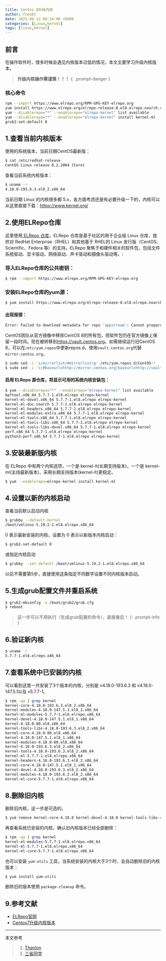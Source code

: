 ```yaml
---
title: Centos 8升级内核
author: fnoobt
date: 2021-06-12 00:34:00 +0800
categories: [Linux,kernel]
tags: [linux,kernel]
---
```


## 前言

在操作软件时，很多时候会遇见内核版本过低的情况，本文主要学习升级内核版本。

> **升级内核操作需谨慎！！！**
{: .prompt-danger }

### 核心命令

```bash
rpm --import https://www.elrepo.org/RPM-GPG-KEY-elrepo.org
yum install https://www.elrepo.org/elrepo-release-8.el8.elrepo.noarch.rpm
yum --disablerepo="*" --enablerepo="elrepo-kernel" list available
yum --disablerepo="*" --enablerepo="elrepo-kernel" install kernel-ml
grub2-set-default 0
```

## 1.查看当前内核版本

使用的系统版本，当前日期CentOS最新版：

```bash
$ cat /etc/redhat-release 
CentOS Linux release 8.2.2004 (Core)
```

查看当前系统内核版本：

```bash
$ uname -r
4.18.0-193.6.3.el8_2.x86_64
```

当前日期 Linux 的内核很多都 5.x，各方面考虑还是有必要升级一下的，内核可以从这里直接下载：<https://www.kernel.org/>

## 2.使用ELRepo仓库

这里使用[ ELRepo 仓库](http://elrepo.org/tiki/tiki-index.php)，ELRepo 仓库是基于社区的用于企业级 Linux 仓库，提供对 RedHat Enterprise（RHEL）和其他基于 RHEL的 Linux 发行版（CentOS、Scientific、Fedora 等）的支持。ELRepo 聚焦于和硬件相关的软件包，包括文件系统驱动、显卡驱动、网络驱动、声卡驱动和摄像头驱动等。:

### 导入ELRepo仓库的公共密钥：

```bash
$ rpm --import https://www.elrepo.org/RPM-GPG-KEY-elrepo.org
```

### 安装ELRepo仓库的yum源：

```bash
$ yum install https://www.elrepo.org/elrepo-release-8.el8.elrepo.noarch.rpm
```

#### 出现报错：

```bash
Error: Failed to download metadata for repo 'appstream': Cannot prepare internal mirrorlist: No URLs in mirrorlist
```

CentOS团队从官方镜像中移除CentOS 8的所有包，但软件包仍在官方镜像上保留一段时间。现在被转移到<https://vault.centos.org>。如需继续运行旧CentOS 8，可以在`/etc/yum.repos`中更新repos.d，使用`vault.centos.org`代替`mirror.centos.org`。

```bash
$ sudo sed -i 's/mirrorlist/#mirrorlist/g' /etc/yum.repos.d/CentOS-*
$ sudo sed -i 's|#baseurl=http://mirror.centos.org|baseurl=http://vault.centos.org|g' /etc/yum.repos
```

#### 启用 ELRepo 源仓库，将显示可用的系统内核安装包：

```bash
$ yum --disablerepo="*" --enablerepo="elrepo-kernel" list available
bpftool.x86_64 5.7.7-1.el8.elrepo elrepo-kernel
kernel-ml-devel.x86_64 5.7.7-1.el8.elrepo elrepo-kernel
kernel-ml-doc.noarch 5.7.7-1.el8.elrepo elrepo-kernel
kernel-ml-headers.x86_64 5.7.7-1.el8.elrepo elrepo-kernel
kernel-ml-modules-extra.x86_64 5.7.7-1.el8.elrepo elrepo-kernel
kernel-ml-tools.x86_64 5.7.7-1.el8.elrepo elrepo-kernel
kernel-ml-tools-libs.x86_64 5.7.7-1.el8.elrepo elrepo-kernel
kernel-ml-tools-libs-devel.x86_64 5.7.7-1.el8.elrepo elrepo-kernel
perf.x86_64 5.7.7-1.el8.elrepo elrepo-kernel
python3-perf.x86_64 5.7.7-1.el8.elrepo elrepo-kernel
```

## 3.安装最新版内核

在 ELRepo 中有两个内核选项，一个是 kernel-lt(长期支持版本)，一个是 kernel-ml(主线最新版本)，采用长期支持版本(kernel-lt)更稳定。

```bash
$ yum --enablerepo=elrepo-kernel install kernel-ml
```

## 4.设置以新的内核启动

查看当前默认启动内核

```bash
$ grubby --default-kernel
/boot/vmlinuz-5.19.2-1.el8.elrepo.x86_64
```

0 表示最新安装的内核，设置为 0 表示以新版本内核启动：

```bash
$ grub2-set-default 0
```

或指定内核启动

```bash
$ grubby --set-default /boot/vmlinuz-5.19.2-1.el8.elrepo.x86_64
```

以后不需要第5步，直接使用这条指定不同数字设置不同内核版本启动。

## 5.生成grub配置文件并重启系统

```bash
$ grub2-mkconfig -o /boot/grub2/grub.cfg
$ reboot
```

> 这一步可以不用执行（生成grub配置的命令），直接重启！
{: .prompt-info }

## 6.验证新内核

```bash
$ uname -r
5.7.7-1.el8.elrepo.x86_64
```

## 7.查看系统中已安装的内核

可以看到这里一共安装了3个版本的内核，分别是 v4.18.0-193.6.3 和 v4.18.0-147.5.1以及 v5.7.7-1。

```bash
$ rpm -qa | grep kernel
kernel-core-4.18.0-193.6.3.el8_2.x86_64
kernel-modules-4.18.0-147.5.1.el8_1.x86_64
kernel-ml-modules-5.7.7-1.el8.elrepo.x86_64
kernel-devel-4.18.0-147.5.1.el8_1.x86_64
kernel-4.18.0-80.el8.x86_64
kernel-tools-libs-4.18.0-193.6.3.el8_2.x86_64
kernel-core-4.18.0-80.el8.x86_64
kernel-4.18.0-147.5.1.el8_1.x86_64
kernel-modules-4.18.0-80.el8.x86_64
kernel-4.18.0-193.6.3.el8_2.x86_64
kernel-tools-4.18.0-193.6.3.el8_2.x86_64
kernel-ml-5.7.7-1.el8.elrepo.x86_64
kernel-headers-4.18.0-193.6.3.el8_2.x86_64
kernel-core-4.18.0-147.5.1.el8_1.x86_64
kernel-devel-4.18.0-193.6.3.el8_2.x86_64
kernel-modules-4.18.0-193.6.3.el8_2.x86_64
kernel-ml-core-5.7.7-1.el8.elrepo.x86_64
```

## 8.删除旧内核

删除旧内核，这一步是可选的。

```bash
$ yum remove kernel-core-4.18.0 kernel-devel-4.18.0 kernel-tools-libs-4.18.0 kernel-headers-4.18.0
```

再查看系统已安装的内核，确认旧内核版本已经全部删除：

```bash
$ rpm -qa | grep kernel
kernel-ml-modules-5.7.7-1.el8.elrepo.x86_64
kernel-ml-5.7.7-1.el8.elrepo.x86_64
kernel-ml-core-5.7.7-1.el8.elrepo.x86_64
```

也可以安装 `yum-utils` 工具，当系统安装的内核大于3个时，会自动删除旧的内核版本：

```bash
$ yum install yum-utils
```

删除旧的版本使用 `package-cleanup` 命令。

## 9.参考文献

- [ELRepo官网](http://elrepo.org/tiki/index.php)  
- [Centos7升级内核版本](https://www.cnblogs.com/xzkzzz/p/9627658.html)

****

本文参考

> 1. [Thanlon](https://blog.csdn.net/Thanlon/java/article/details/107193301)  
> 2. [三省同学](https://blog.csdn.net/qq_35764295/article/details/126411421)